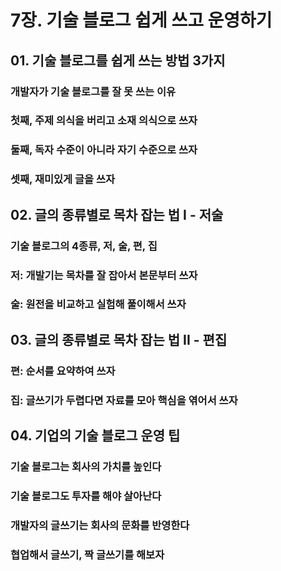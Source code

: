 # 7장. 기술 블로그 쉽게 쓰고 운영하기

## 01. 기술 블로그를 쉽게 쓰는 방법 3가지

### 개발자가 기술 블로그를 잘 못 쓰는 이유

### 첫째, 주제 의식을 버리고 소재 의식으로 쓰자

### 둘째, 독자 수준이 아니라 자기 수준으로 쓰자

### 셋째, 재미있게 글을 쓰자

## 02. 글의 종류별로 목차 잡는 법 I - 저술

### 기술 블로그의 4종류, 저, 술, 편, 집

### 저: 개발기는 목차를 잘 잡아서 본문부터 쓰자

### 술: 원전을 비교하고 실험해 풀이해서 쓰자

## 03. 글의 종류별로 목차 잡는 법 II - 편집

### 편: 순서를 요약하여 쓰자

### 집: 글쓰기가 두렵다면 자료를 모아 핵심을 엮어서 쓰자

## 04. 기업의 기술 블로그 운영 팁

### 기술 블로그는 회사의 가치를 높인다

### 기술 블로그도 투자를 해야 살아난다

### 개발자의 글쓰기는 회사의 문화를 반영한다

### 협업해서 글쓰기, 짝 글쓰기를 해보자
